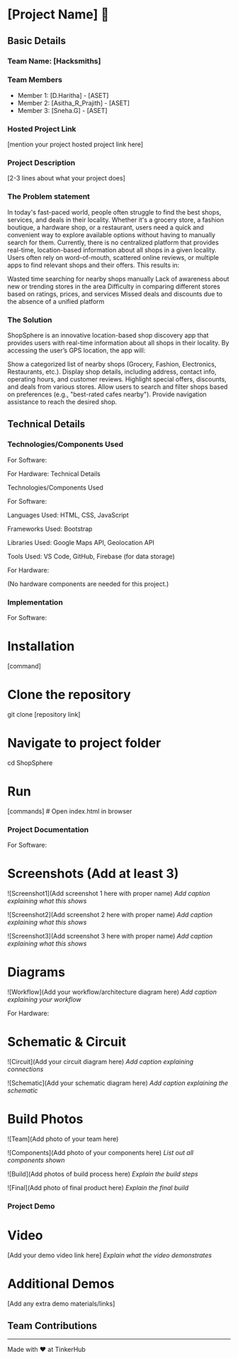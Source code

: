 # [Project Name] 🎯


## Basic Details
### Team Name: [Hacksmiths]


### Team Members
- Member 1: [D.Haritha] - [ASET]
- Member 2: [Asitha_R_Prajith] - [ASET]
- Member 3: [Sneha.G] - [ASET]

### Hosted Project Link
[mention your project hosted project link here]

### Project Description
[2-3 lines about what your project does]

### The Problem statement
In today's fast-paced world, people often struggle to find the best shops, services, and deals in their locality. Whether it's a grocery store, a fashion boutique, a hardware shop, or a restaurant, users need a quick and convenient way to explore available options without having to manually search for them.
Currently, there is no centralized platform that provides real-time, location-based information about all shops in a given locality. Users often rely on word-of-mouth, scattered online reviews, or multiple apps to find relevant shops and their offers. This results in:

Wasted time searching for nearby shops manually
Lack of awareness about new or trending stores in the area
Difficulty in comparing different stores based on ratings, prices, and services
Missed deals and discounts due to the absence of a unified platform

### The Solution
ShopSphere is an innovative location-based shop discovery app that provides users with real-time information about all shops in their locality. By accessing the user’s GPS location, the app will:

Show a categorized list of nearby shops (Grocery, Fashion, Electronics, Restaurants, etc.).
Display shop details, including address, contact info, operating hours, and customer reviews.
Highlight special offers, discounts, and deals from various stores.
Allow users to search and filter shops based on preferences (e.g., "best-rated cafes nearby").
Provide navigation assistance to reach the desired shop.

## Technical Details
### Technologies/Components Used
For Software:

For Hardware:
Technical Details

Technologies/Components Used

For Software:

Languages Used: HTML, CSS, JavaScript

Frameworks Used: Bootstrap

Libraries Used: Google Maps API, Geolocation API

Tools Used: VS Code, GitHub, Firebase (for data storage)

For Hardware:

(No hardware components are needed for this project.)
### Implementation
For Software:
# Installation
[command]
# Clone the repository
git clone [repository link]

# Navigate to project folder
cd ShopSphere

# Run
[commands] # Open index.html in browser

### Project Documentation
For Software:

# Screenshots (Add at least 3)
![Screenshot1](Add screenshot 1 here with proper name)
*Add caption explaining what this shows*

![Screenshot2](Add screenshot 2 here with proper name)
*Add caption explaining what this shows*

![Screenshot3](Add screenshot 3 here with proper name)
*Add caption explaining what this shows*

# Diagrams
![Workflow](Add your workflow/architecture diagram here)
*Add caption explaining your workflow*

For Hardware:

# Schematic & Circuit
![Circuit](Add your circuit diagram here)
*Add caption explaining connections*

![Schematic](Add your schematic diagram here)
*Add caption explaining the schematic*

# Build Photos
![Team](Add photo of your team here)


![Components](Add photo of your components here)
*List out all components shown*

![Build](Add photos of build process here)
*Explain the build steps*

![Final](Add photo of final product here)
*Explain the final build*

### Project Demo
# Video
[Add your demo video link here]
*Explain what the video demonstrates*

# Additional Demos
[Add any extra demo materials/links]

## Team Contributions

---
Made with ❤️ at TinkerHub
